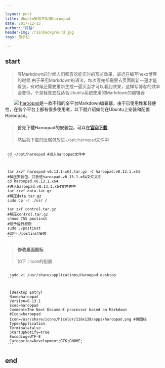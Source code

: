 ```yaml
---

layout: post
title: Ubuntu安装并配置haroopad
date: 2017-12-13
author: "陈越"
header-img: /rainbackground.jpg
tags: 随手记

---
```



## start
  >写Markdown的时候人们都喜欢能实时的预览效果，最近在编写hexo博客的时候,由于采用Markdown的语法，每次写完都需要去页面刷新一遍才能看到，有时候还需要重新生成一遍页面才可以看到效果，这样写博客的效率会变低，于是我就去找适合Ubuntu系统使用的Markdown的编辑器 
 
 　　![](http://p061xvmi7.bkt.clouddn.com/haroopad.png) [haroopad](http://pad.haroopress.com/user.html)是一款不错的全平台Markdown编辑器，由于已使用性和轻便性，在各个平台上都有很多使用者，以下就介绍如何在Ubuntu上安装和配置Haroopad。
   
   
  > #### 首先下载Haroopad的安装包，可以在[官网下载](https://bitbucket.org/rhiokim/haroopad-download/downloads/haroopad-v0.13.1-x64.tar.gz)
  >  然后将下载的压缩包放进``~/opt/haroopad``文件中
    
  >  ``` bash
     cd ~/opt/haroopad #进入haroopad文件中
     ```
    
  >  ``` bash
     tar zxvf haroopad-v0.13.1-x64.tar.gz -C haroopad.v0.13.1.x64
     #解压安装包，并放进haroopad.v0.13.1.x64文件夹中
     cd haroopad.v0.13.1.x64
     #进入haroopad.v0.13.1.x64文件夹中
     tar zxvf data.tar.gz
     #解压data.tar.gz　
     sudo cp -r ./usr /
     
     tar zxf control.tar.gz
     #解压control.tar.gz
     chmod 755 postinst
     #赋予运行权限
     sudo ./postinst
     #运行./postinst安装
     ```

  >  #### 修改桌面图标
  >    如下：Icon的配置

  >  ```bash
      sudo vi /usr/share/applications/Haroopad.desktop
     ```
  >  ```bash
      [Desktop Entry]
      Name=haroopad
      Version=0.13.1
      Exec=haroopad
      Comment=The Next Document processor based on Markdown
      #Icon=haroopad
      Icon=/usr/share/icons/hicolor/128x128/apps/haroopad.png #换图标
      Type=Application
      Terminal=false
      StartupNotify=true
      Encoding=UTF-8
      Categories=Development;GTK;GNOME;
     ```

## end